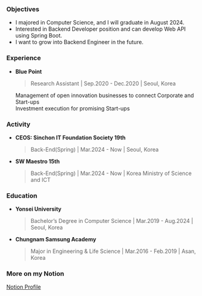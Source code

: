 ### Objectives
- I majored in Computer Science, and I will graduate in August 2024.
- Interested in Backend Developer position and can develop Web API using Spring Boot.
- I want to grow into Backend Engineer in the future.


### Experience

- **Blue Point**  
  > Research Assistant |  Sep.2020 - Dec.2020  |  Seoul, Korea
  
  Management of open innovation businesses to connect Corporate and Start-ups  
  Investment execution for promising Start-ups

### Activity

- **CEOS: Sinchon IT Foundation Society 19th**
  > Back-End(Spring) | Mar.2024 - Now | Seoul, Korea

- **SW Maestro 15th**
  > Back-End(Spring) | Mar.2024 - Now | Korea Ministry of Science and ICT


### Education

- **Yonsei University**
  > Bachelor’s Degree in Computer Science | Mar.2019 - Aug.2024 | Seoul, Korea

- **Chungnam Samsung Academy**
  > Major in Engineering & Life Science | Mar.2016 - Feb.2019 | Asan, Korea

### More on my Notion
[Notion Profile](https://yh-color.notion.site/Yeonghwan-Jang-156cc9d2766a42f89590151e1323c98c?pvs=4)
